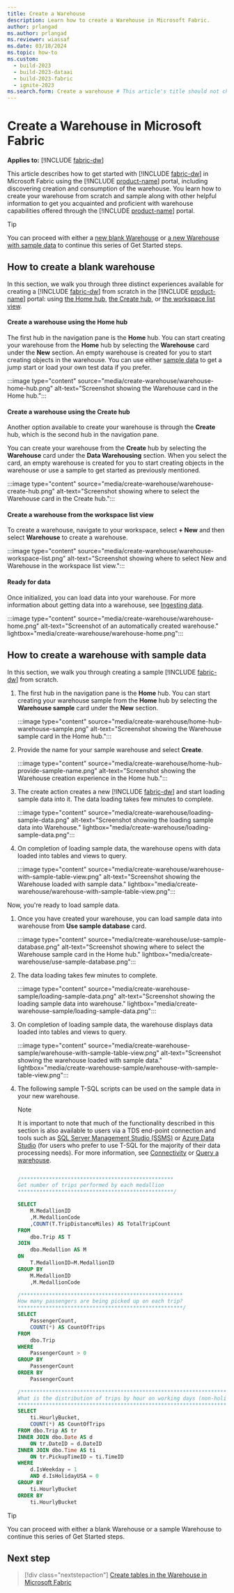 ```yaml
---
title: Create a Warehouse
description: Learn how to create a Warehouse in Microsoft Fabric.
author: prlangad
ms.author: prlangad
ms.reviewer: wiassaf
ms.date: 03/18/2024
ms.topic: how-to
ms.custom:
  - build-2023
  - build-2023-dataai
  - build-2023-fabric
  - ignite-2023
ms.search.form: Create a warehouse # This article's title should not change. If so, contact engineering.
---
```

# Create a Warehouse in Microsoft Fabric

**Applies to:** [!INCLUDE [fabric-dw](includes/applies-to-version/fabric-dw.md)]

This article describes how to get started with [!INCLUDE [fabric-dw](includes/fabric-dw.md)] in Microsoft Fabric using the [!INCLUDE [product-name](../includes/product-name.md)] portal, including discovering creation and consumption of the warehouse. You learn how to create your warehouse from scratch and sample along with other helpful information to get you acquainted and proficient with warehouse capabilities offered through the [!INCLUDE [product-name](../includes/product-name.md)] portal.

> [!TIP]
> You can proceed with either a [new blank Warehouse](#how-to-create-a-blank-warehouse) or [a new Warehouse with sample data](#how-to-create-a-warehouse-with-sample-data) to continue this series of Get Started steps.

<a id="how-to-create-a-warehouse"></a>

## How to create a blank warehouse

In this section, we walk you through three distinct experiences available for creating a [!INCLUDE [fabric-dw](includes/fabric-dw.md)] from scratch in the [!INCLUDE [product-name](../includes/product-name.md)] portal: using [the Home hub](#create-a-warehouse-using-the-home-hub), [the Create hub](#create-a-warehouse-using-the-create-hub), or [the workspace list view](#create-a-warehouse-from-the-workspace-list-view).

#### Create a warehouse using the Home hub

The first hub in the navigation pane is the **Home** hub. You can start creating your warehouse from the **Home** hub by selecting the **Warehouse** card under the **New** section. An empty warehouse is created for you to start creating objects in the warehouse. You can use either [sample data](/azure/open-datasets/dataset-catalog) to get a jump start or load your own test data if you prefer.

:::image type="content" source="media/create-warehouse/warehouse-home-hub.png" alt-text="Screenshot showing the Warehouse card in the Home hub.":::

#### Create a warehouse using the Create hub

Another option available to create your warehouse is through the **Create** hub, which is the second hub in the navigation pane.

You can create your warehouse from the **Create** hub by selecting the **Warehouse** card under the **Data Warehousing** section. When you select the card, an empty warehouse is created for you to start creating objects in the warehouse or use a sample to get started as previously mentioned.

:::image type="content" source="media/create-warehouse/warehouse-create-hub.png" alt-text="Screenshot showing where to select the Warehouse card in the Create hub.":::

#### Create a warehouse from the workspace list view

To create a warehouse, navigate to your workspace, select **+ New** and then select **Warehouse** to create a warehouse.

:::image type="content" source="media/create-warehouse/warehouse-workspace-list.png" alt-text="Screenshot showing where to select New and Warehouse in the workspace list view.":::

#### Ready for data

Once initialized, you can load data into your warehouse. For more information about getting data into a warehouse, see [Ingesting data](ingest-data.md).

:::image type="content" source="media/create-warehouse/warehouse-home.png" alt-text="Screenshot of an automatically created warehouse." lightbox="media/create-warehouse/warehouse-home.png":::

<a id="how-to-create-a-warehouse-sample"></a>

## How to create a warehouse with sample data

In this section, we walk you through creating a sample [!INCLUDE [fabric-dw](includes/fabric-dw.md)] from scratch.

1. The first hub in the navigation pane is the **Home** hub. You can start creating your warehouse sample from the **Home** hub by selecting the **Warehouse sample** card under the **New** section.

   :::image type="content" source="media/create-warehouse/home-hub-warehouse-sample.png" alt-text="Screenshot showing the Warehouse sample card in the Home hub.":::

1. Provide the name for your sample warehouse and select **Create**.

   :::image type="content" source="media/create-warehouse/home-hub-provide-sample-name.png" alt-text="Screenshot showing the Warehouse creation experience in the Home hub.":::

1. The create action creates a new [!INCLUDE [fabric-dw](includes/fabric-dw.md)] and start loading sample data into it. The data loading takes few minutes to complete.

   :::image type="content" source="media/create-warehouse/loading-sample-data.png" alt-text="Screenshot showing the loading sample data into Warehouse." lightbox="media/create-warehouse/loading-sample-data.png":::

1. On completion of loading sample data, the warehouse opens with data loaded into tables and views to query.

   :::image type="content" source="media/create-warehouse/warehouse-with-sample-table-view.png" alt-text="Screenshot showing the Warehouse loaded with sample data." lightbox="media/create-warehouse/warehouse-with-sample-table-view.png":::

Now, you're ready to load sample data.

1. Once you have created your warehouse, you can load sample data into warehouse from **Use sample database** card.

   :::image type="content" source="media/create-warehouse/use-sample-database.png" alt-text="Screenshot showing where to select the Warehouse sample card in the Home hub." lightbox="media/create-warehouse/use-sample-database.png":::

1. The data loading takes few minutes to complete.

   :::image type="content" source="media/create-warehouse-sample/loading-sample-data.png" alt-text="Screenshot showing the loading sample data into warehouse." lightbox="media/create-warehouse-sample/loading-sample-data.png":::

1. On completion of loading sample data, the warehouse displays data loaded into tables and views to query.

   :::image type="content" source="media/create-warehouse-sample/warehouse-with-sample-table-view.png" alt-text="Screenshot showing the warehouse loaded with sample data." lightbox="media/create-warehouse-sample/warehouse-with-sample-table-view.png":::

1. The following sample T-SQL scripts can be used on the sample data in your new warehouse.

    > [!NOTE]
    > It is important to note that much of the functionality described in this section is also available to users via a TDS end-point connection and tools such as [SQL Server Management Studio (SSMS)](/sql/ssms/download-sql-server-management-studio-ssms) or [Azure Data Studio](/sql/azure-data-studio/download-azure-data-studio) (for users who prefer to use T-SQL for the majority of their data processing needs). For more information, see [Connectivity](connectivity.md) or [Query a warehouse](query-warehouse.md).

    ```sql
    
    /*************************************************
    Get number of trips performed by each medallion
    **************************************************/
    
    SELECT 
        M.MedallionID
        ,M.MedallionCode
        ,COUNT(T.TripDistanceMiles) AS TotalTripCount
    FROM   
        dbo.Trip AS T
    JOIN   
        dbo.Medallion AS M
    ON 
        T.MedallionID=M.MedallionID
    GROUP BY 
        M.MedallionID
        ,M.MedallionCode
    
    /****************************************************
    How many passengers are being picked up on each trip?
    *****************************************************/
    SELECT
        PassengerCount,
        COUNT(*) AS CountOfTrips
    FROM 
        dbo.Trip
    WHERE 
        PassengerCount > 0
    GROUP BY 
        PassengerCount
    ORDER BY 
        PassengerCount
    
    /*********************************************************************************
    What is the distribution of trips by hour on working days (non-holiday weekdays)?
    *********************************************************************************/
    SELECT
        ti.HourlyBucket,
        COUNT(*) AS CountOfTrips
    FROM dbo.Trip AS tr
    INNER JOIN dbo.Date AS d
        ON tr.DateID = d.DateID
    INNER JOIN dbo.Time AS ti
        ON tr.PickupTimeID = ti.TimeID
    WHERE
        d.IsWeekday = 1
        AND d.IsHolidayUSA = 0
    GROUP BY
        ti.HourlyBucket
    ORDER BY
        ti.HourlyBucket
    ```

> [!TIP]
> You can proceed with either a blank Warehouse or a sample Warehouse to continue this series of Get Started steps.

## Next step

> [!div class="nextstepaction"]
> [Create tables in the Warehouse in Microsoft Fabric](create-table.md)
